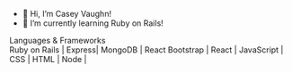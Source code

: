 - 👋  Hi, I’m Casey Vaughn!
- 🌱  I’m currently learning Ruby on Rails! 

Languages & Frameworks
<br>
Ruby on Rails | Express| MongoDB | React Bootstrap | React | JavaScript | CSS | HTML | Node | 

